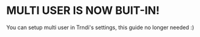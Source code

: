 
# MULTI USER IS NOW BUIT-IN!

You can setup multi user in Trndi's settings, this guide no longer needed :)